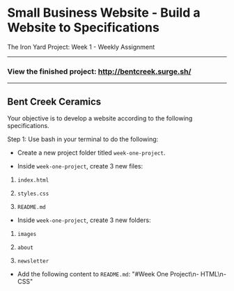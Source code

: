 # Small Business Website - Build a Website to Specifications

The Iron Yard Project: Week 1 - Weekly Assignment

---

### View the finished project: http://bentcreek.surge.sh/

---

## Bent Creek Ceramics

Your objective is to develop a website according to the following specifications.

Step 1: Use bash in your terminal to do the following:

* Create a new project folder titled `week-one-project`.

* Inside `week-one-project`, create 3 new files:

1. `index.html`

2. `styles.css`

3. `README.md`

* Inside `week-one-project`, create 3 new folders:

1. `images`

2. `about`

3. `newsletter`

* Add the following content to `README.md`: "#Week One Project\n- HTML\n- CSS"
